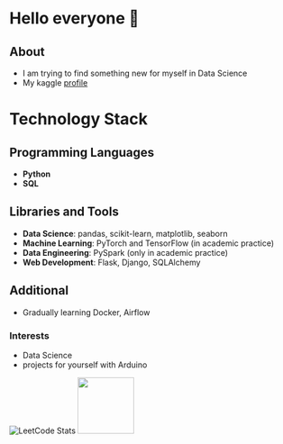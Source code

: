 # Hello everyone 👋

## About
- I am trying to find something new for myself in Data Science
- My kaggle [profile](https://www.kaggle.com/nicovern)
# Technology Stack

## Programming Languages
- **Python**
- **SQL**

## Libraries and Tools
- **Data Science**: pandas, scikit-learn, matplotlib, seaborn
- **Machine Learning**: PyTorch and TensorFlow (in academic practice)
- **Data Engineering**: PySpark (only in academic practice)
- **Web Development**: Flask, Django, SQLAlchemy

## Additional
- Gradually learning Docker, Airflow

### Interests

- Data Science
- projects for yourself with Arduino

![LeetCode Stats](https://leetcard.jacoblin.cool/PoolWerx?theme=light&font=Noto%20Sans%20Kannada&ext=heatmap)
<img src="https://media.giphy.com/media/SvLuDbUOSUkDw9vpdl/giphy.gif" width=100>

